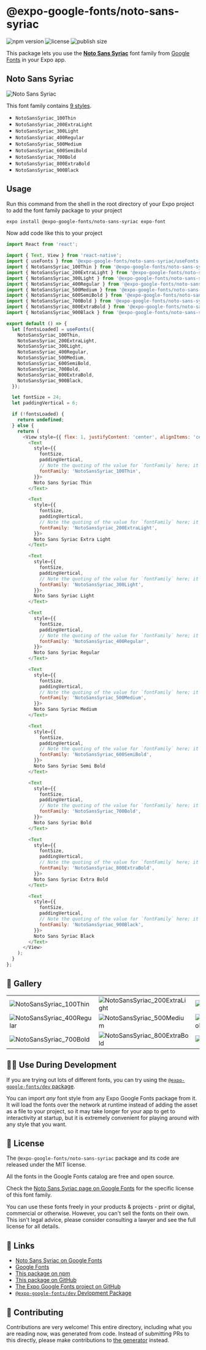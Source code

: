 # @expo-google-fonts/noto-sans-syriac

![npm version](https://flat.badgen.net/npm/v/@expo-google-fonts/noto-sans-syriac)
![license](https://flat.badgen.net/github/license/expo/google-fonts)
![publish size](https://flat.badgen.net/packagephobia/install/@expo-google-fonts/noto-sans-syriac)

This package lets you use the [**Noto Sans Syriac**](https://fonts.google.com/specimen/Noto+Sans+Syriac) font family from [Google Fonts](https://fonts.google.com/) in your Expo app.

## Noto Sans Syriac

![Noto Sans Syriac](./font-family.png)

This font family contains [9 styles](#-gallery).

- `NotoSansSyriac_100Thin`
- `NotoSansSyriac_200ExtraLight`
- `NotoSansSyriac_300Light`
- `NotoSansSyriac_400Regular`
- `NotoSansSyriac_500Medium`
- `NotoSansSyriac_600SemiBold`
- `NotoSansSyriac_700Bold`
- `NotoSansSyriac_800ExtraBold`
- `NotoSansSyriac_900Black`

## Usage

Run this command from the shell in the root directory of your Expo project to add the font family package to your project
```sh
expo install @expo-google-fonts/noto-sans-syriac expo-font
```

Now add code like this to your project
```js
import React from 'react';

import { Text, View } from 'react-native';
import { useFonts } from '@expo-google-fonts/noto-sans-syriac/useFonts';
import { NotoSansSyriac_100Thin } from '@expo-google-fonts/noto-sans-syriac/100Thin';
import { NotoSansSyriac_200ExtraLight } from '@expo-google-fonts/noto-sans-syriac/200ExtraLight';
import { NotoSansSyriac_300Light } from '@expo-google-fonts/noto-sans-syriac/300Light';
import { NotoSansSyriac_400Regular } from '@expo-google-fonts/noto-sans-syriac/400Regular';
import { NotoSansSyriac_500Medium } from '@expo-google-fonts/noto-sans-syriac/500Medium';
import { NotoSansSyriac_600SemiBold } from '@expo-google-fonts/noto-sans-syriac/600SemiBold';
import { NotoSansSyriac_700Bold } from '@expo-google-fonts/noto-sans-syriac/700Bold';
import { NotoSansSyriac_800ExtraBold } from '@expo-google-fonts/noto-sans-syriac/800ExtraBold';
import { NotoSansSyriac_900Black } from '@expo-google-fonts/noto-sans-syriac/900Black';

export default () => {
  let [fontsLoaded] = useFonts({
    NotoSansSyriac_100Thin,
    NotoSansSyriac_200ExtraLight,
    NotoSansSyriac_300Light,
    NotoSansSyriac_400Regular,
    NotoSansSyriac_500Medium,
    NotoSansSyriac_600SemiBold,
    NotoSansSyriac_700Bold,
    NotoSansSyriac_800ExtraBold,
    NotoSansSyriac_900Black,
  });

  let fontSize = 24;
  let paddingVertical = 6;

  if (!fontsLoaded) {
    return undefined;
  } else {
    return (
      <View style={{ flex: 1, justifyContent: 'center', alignItems: 'center' }}>
        <Text
          style={{
            fontSize,
            paddingVertical,
            // Note the quoting of the value for `fontFamily` here; it expects a string!
            fontFamily: 'NotoSansSyriac_100Thin',
          }}>
          Noto Sans Syriac Thin
        </Text>

        <Text
          style={{
            fontSize,
            paddingVertical,
            // Note the quoting of the value for `fontFamily` here; it expects a string!
            fontFamily: 'NotoSansSyriac_200ExtraLight',
          }}>
          Noto Sans Syriac Extra Light
        </Text>

        <Text
          style={{
            fontSize,
            paddingVertical,
            // Note the quoting of the value for `fontFamily` here; it expects a string!
            fontFamily: 'NotoSansSyriac_300Light',
          }}>
          Noto Sans Syriac Light
        </Text>

        <Text
          style={{
            fontSize,
            paddingVertical,
            // Note the quoting of the value for `fontFamily` here; it expects a string!
            fontFamily: 'NotoSansSyriac_400Regular',
          }}>
          Noto Sans Syriac Regular
        </Text>

        <Text
          style={{
            fontSize,
            paddingVertical,
            // Note the quoting of the value for `fontFamily` here; it expects a string!
            fontFamily: 'NotoSansSyriac_500Medium',
          }}>
          Noto Sans Syriac Medium
        </Text>

        <Text
          style={{
            fontSize,
            paddingVertical,
            // Note the quoting of the value for `fontFamily` here; it expects a string!
            fontFamily: 'NotoSansSyriac_600SemiBold',
          }}>
          Noto Sans Syriac Semi Bold
        </Text>

        <Text
          style={{
            fontSize,
            paddingVertical,
            // Note the quoting of the value for `fontFamily` here; it expects a string!
            fontFamily: 'NotoSansSyriac_700Bold',
          }}>
          Noto Sans Syriac Bold
        </Text>

        <Text
          style={{
            fontSize,
            paddingVertical,
            // Note the quoting of the value for `fontFamily` here; it expects a string!
            fontFamily: 'NotoSansSyriac_800ExtraBold',
          }}>
          Noto Sans Syriac Extra Bold
        </Text>

        <Text
          style={{
            fontSize,
            paddingVertical,
            // Note the quoting of the value for `fontFamily` here; it expects a string!
            fontFamily: 'NotoSansSyriac_900Black',
          }}>
          Noto Sans Syriac Black
        </Text>
      </View>
    );
  }
};

```

## 🔡 Gallery


||||
|-|-|-|
|![NotoSansSyriac_100Thin](.//100Thin/NotoSansSyriac_100Thin.ttf.png)|![NotoSansSyriac_200ExtraLight](.//200ExtraLight/NotoSansSyriac_200ExtraLight.ttf.png)|![NotoSansSyriac_300Light](.//300Light/NotoSansSyriac_300Light.ttf.png)||
|![NotoSansSyriac_400Regular](.//400Regular/NotoSansSyriac_400Regular.ttf.png)|![NotoSansSyriac_500Medium](.//500Medium/NotoSansSyriac_500Medium.ttf.png)|![NotoSansSyriac_600SemiBold](.//600SemiBold/NotoSansSyriac_600SemiBold.ttf.png)||
|![NotoSansSyriac_700Bold](.//700Bold/NotoSansSyriac_700Bold.ttf.png)|![NotoSansSyriac_800ExtraBold](.//800ExtraBold/NotoSansSyriac_800ExtraBold.ttf.png)|![NotoSansSyriac_900Black](.//900Black/NotoSansSyriac_900Black.ttf.png)||


## 👩‍💻 Use During Development

If you are trying out lots of different fonts, you can try using the [`@expo-google-fonts/dev` package](https://github.com/freeboub/google-fonts/tree/master/font-packages/dev#readme).

You can import *any* font style from any Expo Google Fonts package from it. It will load the fonts
over the network at runtime instead of adding the asset as a file to your project, so it may take longer
for your app to get to interactivity at startup, but it is extremely convenient
for playing around with any style that you want.

## 📖 License

The `@expo-google-fonts/noto-sans-syriac` package and its code are released under the MIT license.

All the fonts in the Google Fonts catalog are free and open source.

Check the [Noto Sans Syriac page on Google Fonts](https://fonts.google.com/specimen/Noto+Sans+Syriac) for the specific license of this font family.

You can use these fonts freely in your products & projects - print or digital, commercial or otherwise. However, you can't sell the fonts on their own. This isn't legal advice, please consider consulting a lawyer and see the full license for all details.

## 🔗 Links

- [Noto Sans Syriac on Google Fonts](https://fonts.google.com/specimen/Noto+Sans+Syriac)
- [Google Fonts](https://fonts.google.com/)
- [This package on npm](https://www.npmjs.com/package/@expo-google-fonts/noto-sans-syriac)
- [This package on GitHub](https://github.com/freeboub/google-fonts/tree/master/font-packages/noto-sans-syriac)
- [The Expo Google Fonts project on GitHub](https://github.com/freeboub/google-fonts)
- [`@expo-google-fonts/dev` Devlopment Package](https://github.com/freeboub/google-fonts/tree/master/font-packages/dev)

## 🤝 Contributing

Contributions are very welcome! This entire directory, including what you are reading now, was generated from code. Instead of submitting PRs to this directly, please make contributions to [the generator](https://github.com/freeboub/google-fonts/tree/master/packages/generator) instead.
